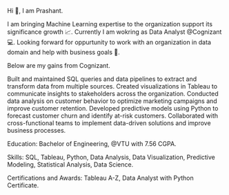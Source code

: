 Hi 👋, I am Prashant.

I am bringing Machine Learning expertise to the organization support its significance growth 📈.
Currently I am wokring as Data Analyst @Cognizant 💻.
Looking forward for oppurtunity to work with an organization in data domain and help with business goals 🎯.

Below are my gains from Cognizant.

Built and maintained SQL queries and data pipelines to extract and transform data from multiple sources.
Created visualizations in Tableau to communicate insights to stakeholders across the organization.
Conducted data analysis on customer behavior to optimize marketing campaigns and improve customer retention.
Developed predictive models using Python to forecast customer churn and identify at-risk customers.
Collaborated with cross-functional teams to implement data-driven solutions and improve business processes.

Education: Bachelor of Engineering, @VTU with 7.56 CGPA.

Skills: SQL, Tableau, Python, Data Analysis, Data Visualization, Predictive Modeling, Statistical Analysis, Data Science.

Certifications and Awards: Tableau A-Z, Data Analyst with Python Certificate.
